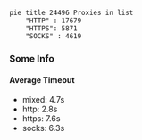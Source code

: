 
```mermaid
pie title 24496 Proxies in list
    "HTTP" : 17679
    "HTTPS": 5871
    "SOCKS" : 4619
```

### Some Info
#### Average Timeout

- mixed: 4.7s
- http: 2.8s
- https: 7.6s
- socks: 6.3s